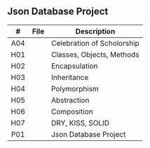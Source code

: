 ## Json Database Project

|  #  | File | Description |
| :-: | ----------- | ---------------------- |
| A04 |  | Celebration of Scholorship |
| H01 |  | Classes, Objects, Methods |
| H02 |  | Encapsulation |
| H03 |  | Inheritance |
| H04 |  | Polymorphism |
| H05 |  | Abstraction |
| H06 |  | Composition |
| H07 |  | DRY, KISS, SOLID |
| P01 |  | Json Database Project |
